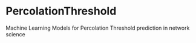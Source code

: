 # PercolationThreshold
Machine Learning Models for Percolation Threshold prediction in network science
